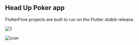## Head Up Poker app

FlutterFlow projects are built to run on the Flutter _stable_ release.

![1](https://github.com/user-attachments/assets/4f07dd7b-b71d-4e57-8268-355ae10c6e97)

![icon](https://github.com/user-attachments/assets/95113706-f7d1-4564-9070-23e82a29f9d1)
